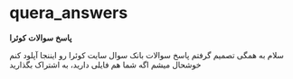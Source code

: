 # quera_answers
**پاسخ** **سوالات** **کوئرا**

سلام به همگی
تصمیم گرفتم پاسخ سوالات بانک سوال سایت کوئرا رو ایننجا آپلود کنم
خوشحال میشم اگه شما هم فایلی دارید، به اشتراک بگذارید
